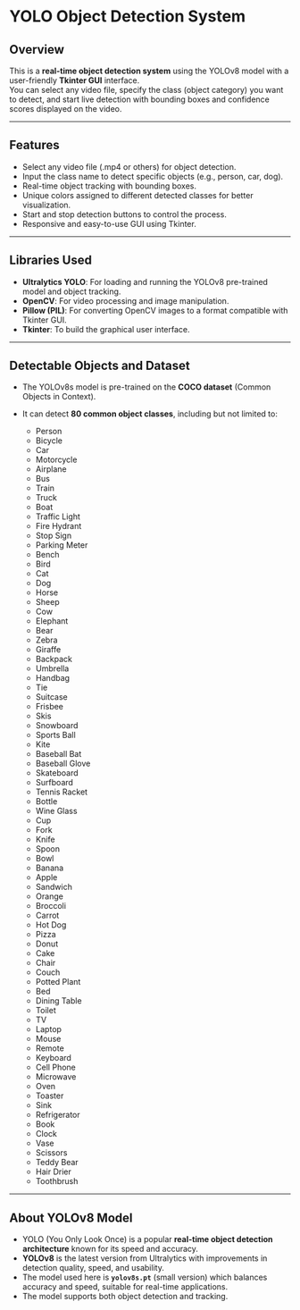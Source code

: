 # YOLO Object Detection System

## Overview

This is a **real-time object detection system** using the YOLOv8 model with a user-friendly **Tkinter GUI** interface.  
You can select any video file, specify the class (object category) you want to detect, and start live detection with bounding boxes and confidence scores displayed on the video.

---

## Features

- Select any video file (.mp4 or others) for object detection.
- Input the class name to detect specific objects (e.g., person, car, dog).
- Real-time object tracking with bounding boxes.
- Unique colors assigned to different detected classes for better visualization.
- Start and stop detection buttons to control the process.
- Responsive and easy-to-use GUI using Tkinter.

---

## Libraries Used

- **Ultralytics YOLO**: For loading and running the YOLOv8 pre-trained model and object tracking.  
- **OpenCV**: For video processing and image manipulation.  
- **Pillow (PIL)**: For converting OpenCV images to a format compatible with Tkinter GUI.  
- **Tkinter**: To build the graphical user interface.

---

## Detectable Objects and Dataset

- The YOLOv8s model is pre-trained on the **COCO dataset** (Common Objects in Context).  
- It can detect **80 common object classes**, including but not limited to:

  - Person  
  - Bicycle  
  - Car  
  - Motorcycle  
  - Airplane  
  - Bus  
  - Train  
  - Truck  
  - Boat  
  - Traffic Light  
  - Fire Hydrant  
  - Stop Sign  
  - Parking Meter  
  - Bench  
  - Bird  
  - Cat  
  - Dog  
  - Horse  
  - Sheep  
  - Cow  
  - Elephant  
  - Bear  
  - Zebra  
  - Giraffe  
  - Backpack  
  - Umbrella  
  - Handbag  
  - Tie  
  - Suitcase  
  - Frisbee  
  - Skis  
  - Snowboard  
  - Sports Ball  
  - Kite  
  - Baseball Bat  
  - Baseball Glove  
  - Skateboard  
  - Surfboard  
  - Tennis Racket  
  - Bottle  
  - Wine Glass  
  - Cup  
  - Fork  
  - Knife  
  - Spoon  
  - Bowl  
  - Banana  
  - Apple  
  - Sandwich  
  - Orange  
  - Broccoli  
  - Carrot  
  - Hot Dog  
  - Pizza  
  - Donut  
  - Cake  
  - Chair  
  - Couch  
  - Potted Plant  
  - Bed  
  - Dining Table  
  - Toilet  
  - TV  
  - Laptop  
  - Mouse  
  - Remote  
  - Keyboard  
  - Cell Phone  
  - Microwave  
  - Oven  
  - Toaster  
  - Sink  
  - Refrigerator  
  - Book  
  - Clock  
  - Vase  
  - Scissors  
  - Teddy Bear  
  - Hair Drier  
  - Toothbrush  

---

## About YOLOv8 Model

- YOLO (You Only Look Once) is a popular **real-time object detection architecture** known for its speed and accuracy.  
- **YOLOv8** is the latest version from Ultralytics with improvements in detection quality, speed, and usability.  
- The model used here is **`yolov8s.pt`** (small version) which balances accuracy and speed, suitable for real-time applications.  
- The model supports both object detection and tracking.

  
